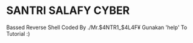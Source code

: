# SANTRI SALAFY CYBER
Bassed Reverse Shell Coded By ./Mr.$4NTR1_$4L4F¥ Gunakan 'help' To Tutorial :)
